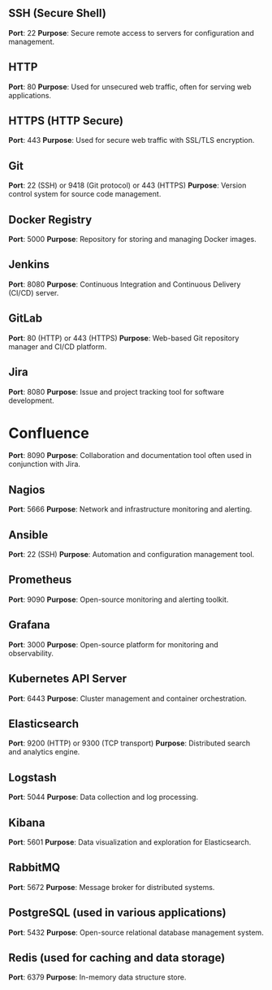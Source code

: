## SSH (Secure Shell)

**Port**: 22
**Purpose**: Secure remote access to servers for configuration and management.

## HTTP

**Port**: 80
**Purpose**: Used for unsecured web traffic, often for serving web applications.

## HTTPS (HTTP Secure)

**Port**: 443
**Purpose**: Used for secure web traffic with SSL/TLS encryption.


## Git

**Port**: 22 (SSH) or 9418 (Git protocol) or 443 (HTTPS)
**Purpose**: Version control system for source code management.

## Docker Registry

**Port**: 5000
**Purpose**: Repository for storing and managing Docker images.

## Jenkins

**Port**: 8080
**Purpose**: Continuous Integration and Continuous Delivery (CI/CD) server.

## GitLab

**Port**: 80 (HTTP) or 443 (HTTPS)
**Purpose**: Web-based Git repository manager and CI/CD platform.

## Jira

**Port**: 8080
**Purpose**: Issue and project tracking tool for software development.

# Confluence

**Port**: 8090
**Purpose**: Collaboration and documentation tool often used in conjunction with Jira.

## Nagios

**Port**: 5666
**Purpose**: Network and infrastructure monitoring and alerting.

## Ansible

**Port**: 22 (SSH)
**Purpose**: Automation and configuration management tool.

## Prometheus

**Port**: 9090
**Purpose**: Open-source monitoring and alerting toolkit.

## Grafana

**Port**: 3000
**Purpose**: Open-source platform for monitoring and observability.

## Kubernetes API Server

**Port**: 6443
**Purpose**: Cluster management and container orchestration.

## Elasticsearch

**Port**: 9200 (HTTP) or 9300 (TCP transport)
**Purpose**: Distributed search and analytics engine.

## Logstash

**Port**: 5044
**Purpose**: Data collection and log processing.

## Kibana

**Port**: 5601
**Purpose**: Data visualization and exploration for Elasticsearch.

## RabbitMQ

**Port**: 5672
**Purpose**: Message broker for distributed systems.

## PostgreSQL (used in various applications)

**Port**: 5432
**Purpose**: Open-source relational database management system.

## Redis (used for caching and data storage)

**Port**: 6379
**Purpose**: In-memory data structure store.
